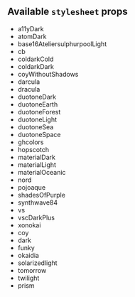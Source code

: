 ## Available `stylesheet` props 
* a11yDark
* atomDark
* base16AteliersulphurpoolLight
* cb
* coldarkCold
* coldarkDark
* coyWithoutShadows
* darcula
* dracula
* duotoneDark
* duotoneEarth
* duotoneForest
* duotoneLight
* duotoneSea
* duotoneSpace
* ghcolors
* hopscotch
* materialDark
* materialLight
* materialOceanic
* nord
* pojoaque
* shadesOfPurple
* synthwave84
* vs
* vscDarkPlus
* xonokai
* coy
* dark
* funky
* okaidia
* solarizedlight
* tomorrow
* twilight
* prism